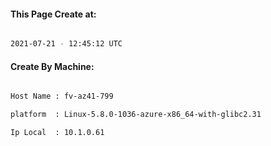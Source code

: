 
   
#### This Page Create at:

```bash

2021-07-21 - 12:45:12 UTC

```

#### Create By Machine:

```bash

Host Name : fv-az41-799

platform  : Linux-5.8.0-1036-azure-x86_64-with-glibc2.31

Ip Local  : 10.1.0.61

```

